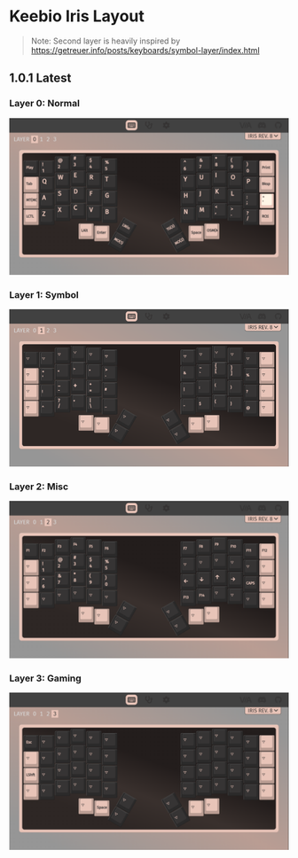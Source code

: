 # Keebio Iris Layout

> Note: Second layer is heavily inspired by https://getreuer.info/posts/keyboards/symbol-layer/index.html


## 1.0.1 Latest
### Layer 0: Normal 
![Layer 0](./1.0.1/layer-0.png)

### Layer 1: Symbol
![Layer 1](./1.0.1/layer-1.png)

### Layer 2: Misc
![Layer 2](./1.0.1/layer-2.png)

### Layer 3: Gaming
![Layer 2](./1.0.1/layer-3.png)